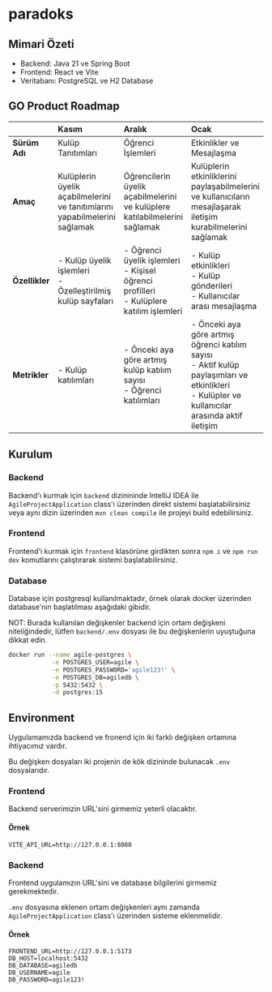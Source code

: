 # paradoks

## Mimari Özeti

- Backend: Java 21 ve Spring Boot
- Frontend: React ve Vite
- Veritabanı: PostgreSQL ve H2 Database

## GO Product Roadmap

|                | Kasım | Aralık | Ocak |
|:---------------| :--- | :--- | :--- |
| **Sürüm Adı**  | Kulüp Tanıtımları | Öğrenci İşlemleri | Etkinlikler ve Mesajlaşma |
| **Amaç**       | Kulüplerin üyelik açabilmelerini ve tanıtımlarını yapabilmelerini sağlamak | Öğrencilerin üyelik açabilmelerini ve kulüplere katılabilmelerini sağlamak | Kulüplerin etkinliklerini paylaşabilmelerini ve kullanıcıların mesajlaşarak iletişim kurabilmelerini sağlamak |
| **Özellikler** | - Kulüp üyelik işlemleri<br>- Özelleştirilmiş kulüp sayfaları | - Öğrenci üyelik işlemleri<br>- Kişisel öğrenci profilleri<br>- Kulüplere katılım işlemleri | - Kulüp etkinlikleri<br>- Kulüp gönderileri<br>- Kullanıcılar arası mesajlaşma |
| **Metrikler**  | - Kulüp katılımları | - Önceki aya göre artmış kulüp katılım sayısı<br>- Öğrenci katılımları | - Önceki aya göre artmış öğrenci katılım sayısı<br>- Aktif kulüp paylaşımları ve etkinlikleri<br>- Kulüpler ve kullanıcılar arasında aktif iletişim |

## Kurulum

### Backend

Backend'ı kurmak için `backend` dizinininde IntelliJ IDEA ile `AgileProjectApplication` class'ı üzerinden direkt sistemi başlatabilirsiniz
veya aynı dizin üzerinden `mvn clean compile` ile projeyi build edebilirsiniz.

### Frontend

Frontend'i kurmak için `frontend` klasörüne girdikten sonra `npm i` ve `npm run dev` komutlarını çalıştırarak sistemi başlatabilirsiniz.

### Database

Database için postgresql kullanılmaktadır, örnek olarak docker üzerinden database'nin başlatılması aşağıdaki gibidir.

NOT: Burada kullanılan değişkenler backend için ortam değişkeni niteliğindedir, lütfen `backend/.env` dosyası ile bu değişkenlerin
uyuştuğuna dikkat edin.

```bash
docker run --name agile-postgres \
            -e POSTGRES_USER=agile \
            -e POSTGRES_PASSWORD='agile123!' \
            -e POSTGRES_DB=agiledb \
            -p 5432:5432 \
            -d postgres:15
```

## Environment

Uygulamamızda backend ve fronend için iki farklı değişken ortamına ihtiyacımız vardır.

Bu değişken dosyaları iki projenin de kök dizininde bulunacak `.env` dosyalarıdır.

### Frontend

Backend serverimizin URL'sini girmemiz yeterli olacaktır.

#### Örnek

```.env
VITE_API_URL=http://127.0.0.1:8080
```

### Backend

Frontend uygulamızın URL'sini ve database bilgilerini girmemiz gerekmektedir.

`.env` dosyasına eklenen ortam değişkenleri aynı zamanda `AgileProjectApplication` class'ı üzerinden
sisteme eklenmelidir.

#### Örnek

```.env
FRONTEND_URL=http://127.0.0.1:5173
DB_HOST=localhost:5432
DB_DATABASE=agiledb
DB_USERNAME=agile
DB_PASSWORD=agile123!
```